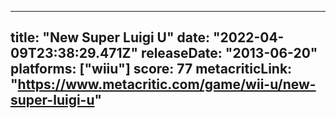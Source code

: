 
---
title: "New Super Luigi U"
date: "2022-04-09T23:38:29.471Z"
releaseDate: "2013-06-20"
platforms: ["wiiu"]
score: 77
metacriticLink: "https://www.metacritic.com/game/wii-u/new-super-luigi-u"
---

